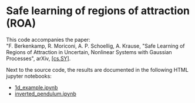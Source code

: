 # Safe learning of regions of attraction (ROA)

This code accompanies the paper: <br>
"F. Berkenkamp, R. Moriconi, A. P. Schoellig, A. Krause, "Safe Learning of Regions of Attraction in Uncertain, Nonlinear Systems with Gaussian Processes", arXiv, <a href="http://arxiv.org/abs/1603.04915>arXiv:1603.04915" target="_blank">[cs.SY]</a>.

Next to the source code, the results are documented in the following HTML jupyter notebooks:
* <a href="http://berkenkamp.me/jupyter/cdc-2016/1d_example.html" target="_blank">1d_example.ipynb</a>
* <a href="http://berkenkamp.me/jupyter/cdc-2016/inverted_pendulum.html" target="_blank">inverted_pendulum.ipynb</a>
